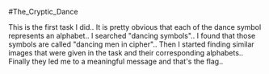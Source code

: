 #The_Cryptic_Dance

This is the first task I did.. It is pretty obvious that each of the dance symbol represents an alphabet.. I searched "dancing symbols".. I found that those symbols are called "dancing men in cipher".. Then I started finding similar images that were given in the task and their corresponding alphabets.. Finally they led me to a meaningful message and that's the flag.. 
